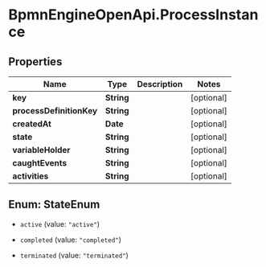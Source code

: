 # BpmnEngineOpenApi.ProcessInstance

## Properties

Name | Type | Description | Notes
------------ | ------------- | ------------- | -------------
**key** | **String** |  | [optional] 
**processDefinitionKey** | **String** |  | [optional] 
**createdAt** | **Date** |  | [optional] 
**state** | **String** |  | [optional] 
**variableHolder** | **String** |  | [optional] 
**caughtEvents** | **String** |  | [optional] 
**activities** | **String** |  | [optional] 



## Enum: StateEnum


* `active` (value: `"active"`)

* `completed` (value: `"completed"`)

* `terminated` (value: `"terminated"`)




